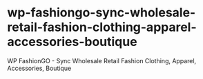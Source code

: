 # wp-fashiongo-sync-wholesale-retail-fashion-clothing-apparel-accessories-boutique
WP FashionGO - Sync Wholesale Retail Fashion Clothing, Apparel, Accessories, Boutique
